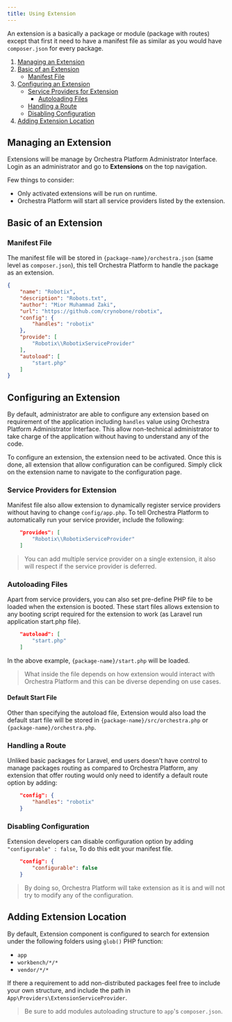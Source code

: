 ```yaml
---
title: Using Extension
---
```


An extension is a basically a package or module (package with routes) except that first it need to have a manifest file as similar as you would have `composer.json` for every package.

1. [Managing an Extension](#managing-an-extension)
2. [Basic of an Extension](#basic-of-an-extension)
   * [Manifest File](#manifest-file)
3. [Configuring an Extension](#configuring-an-extension)
   * [Service Providers for Extension](#service-providers-for-extension)
      - [Autoloading Files](#autoloading-files)
   * [Handling a Route](#handling-a-route)
   * [Disabling Configuration](#disabling-configuration)
4. [Adding Extension Location](#add-extension-location)

<a name="managing-an-extension"></a>
## Managing an Extension

Extensions will be manage by Orchestra Platform Administrator Interface. Login as an administrator and go to **Extensions** on the top navigation.

Few things to consider:

* Only activated extensions will be run on runtime.
* Orchestra Platform will start all service providers listed by the extension.

<a name="basic-of-an-extension"></a>
## Basic of an Extension

<a name="manifest-file"></a>
### Manifest File

The manifest file will be stored in `{package-name}/orchestra.json` (same level as `composer.json`), this tell Orchestra Platform to handle the package as an extension.

```json
{
	"name": "Robotix",
	"description": "Robots.txt",
	"author": "Mior Muhammad Zaki",
	"url": "https://github.com/crynobone/robotix",
	"config": {
		"handles": "robotix"
	},
	"provide": [
		"Robotix\\RobotixServiceProvider"
	],
	"autoload": [
		"start.php"
	]
}
```

<a name="configuring-an-extension"></a>
## Configuring an Extension

By default, administrator are able to configure any extension based on requirement of the application including `handles` value using Orchestra Platform Administrator Interface. This allow non-technical administrator to take charge of the application without having to understand any of the code.

To configure an extension, the extension need to be activated. Once this is done, all extension that allow configuration can be configured. Simply click on the extension name to navigate to the configuration page.

<a name="service-providers-for-extension"></a>
### Service Providers for Extension

Manifest file also allow extension to dynamically register service providers without having to change `config/app.php`. To tell Orchestra Platform to automatically run your service provider, include the following:

```json
	"provides": [
		"Robotix\\RobotixServiceProvider"
	]
```

> You can add multiple service provider on a single extension, it also will respect if the service provider is deferred.

<a name="autoloading-files"></a>
### Autoloading Files

Apart from service providers, you can also set pre-define PHP file to be loaded when the extension is booted. These start files allows extension to any booting script required for the extension to work (as Laravel run application start.php file).

```json
	"autoload": [
		"start.php"
	]
```

In the above example, `{package-name}/start.php` will be loaded.

> What inside the file depends on how extension would interact with Orchestra Platform and this can be diverse depending on use cases.

#### Default Start File

Other than specifying the autoload file, Extension would also load the default start file will be stored in `{package-name}/src/orchestra.php` or `{package-name}/orchestra.php`.

<a name="handling-a-route"></a>
### Handling a Route

Unliked basic packages for Laravel, end users doesn't have control to manage packages routing as compared to Orchestra Platform, any extension that offer routing would only need to identify a default route option by adding:

```json
	"config": {
		"handles": "robotix"
	}
```

<a name="disabling-configuration"></a>
### Disabling Configuration

Extension developers can disable configuration option by adding `"configurable" : false`, To do this edit your manifest file.

```json
	"config": {
		"configurable": false
	}
```

> By doing so, Orchestra Platform will take extension as it is and will not try to modify any of the configuration.

<a name="add-extension-location"></a>
## Adding Extension Location

By default, Extension component is configured to search for extension under the following folders using `glob()` PHP function:

* `app`
* `workbench/*/*`
* `vendor/*/*`

If there a requirement to add non-distributed packages feel free to include your own structure, and include the path in `App\Providers\ExtensionServiceProvider`.

> Be sure to add modules autoloading structure to `app`'s `composer.json`.
